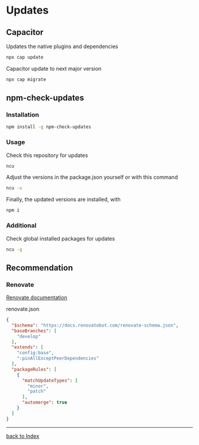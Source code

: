 # Updates

## Capacitor

Updates the native plugins and dependencies

```bash
npx cap update
```

Capacitor update to next major version

```bash
npx cap migrate
```

## npm-check-updates

### Installation

```bash
npm install -g npm-check-updates
````

### Usage

Check this repository for updates

```bash
ncu
````

Adjust the versions in the package.json yourself or with this command

```bash
ncu -u
```

Finally, the updated versions are installed, with

```bash
npm i
```

### Additional

Check global installed packages for updates

```bash
ncu -g
````

## Recommendation

### Renovate

[Renovate documentation](https://docs.renovatebot.com/)

renovate.json

```json
{
  "$schema": "https://docs.renovatebot.com/renovate-schema.json",
  "baseBranches": [
    "develop"
  ],
  "extends": [
    "config:base",
    ":pinAllExceptPeerDependencies"
  ],
  "packageRules": [
    {
      "matchUpdateTypes": [
        "minor",
        "patch"
      ],
      "automerge": true
    }
  ]
}

```

---

[back to Index](../README.md)
